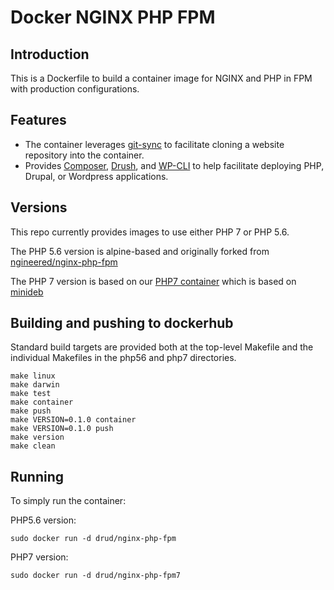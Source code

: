 # Docker NGINX PHP FPM

## Introduction
This is a Dockerfile to build a container image for NGINX and PHP in FPM with production configurations. 

## Features

* The container leverages [git-sync](https://github.com/drud/docker.git-sync) to facilitate cloning a website repository into the container.
* Provides [Composer](https://getcomposer.org/), [Drush](http://www.drush.org), and [WP-CLI](http://www.wp-cli.org) to help facilitate deploying PHP, Drupal, or Wordpress applications.

## Versions

This repo currently provides images to use either PHP 7 or PHP 5.6. 

The PHP 5.6 version is alpine-based and originally forked from [ngineered/nginx-php-fpm](https://github.com/ngineered/nginx-php-fpm)

The PHP 7 version is based on our [PHP7 container](https://github.com/drud/docker.php7) which is based on [minideb](https://github.com/bitnami/minideb)

## Building and pushing to dockerhub

Standard build targets are provided both at the top-level Makefile and the individual Makefiles in the php56 and php7 directories.

```
make linux
make darwin
make test
make container
make push
make VERSION=0.1.0 container
make VERSION=0.1.0 push
make version
make clean
```

## Running
To simply run the container:

PHP5.6 version:
```
sudo docker run -d drud/nginx-php-fpm
```

PHP7 version:
```
sudo docker run -d drud/nginx-php-fpm7
```
